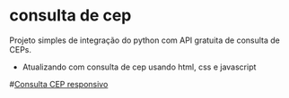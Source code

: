 # consulta de cep
Projeto simples de integração do python com API gratuita de consulta de CEPs.

* Atualizando com consulta de cep usando html, css e javascript

#<a href="https://eduardopinheiromr.github.io/consulta-cep/index.html" target="_blank">Consulta CEP responsivo
